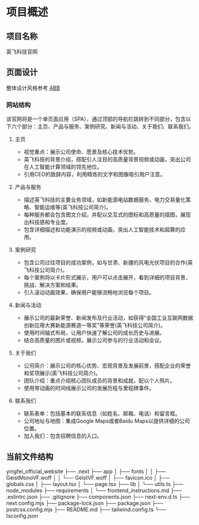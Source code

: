 # 项目概述

## 项目名称

英飞科技官网

## 页面设计

整体设计风格参考 [ABB](https://global.abb/group/en)

### 网站结构

该官网将是一个单页面应用（SPA），通过顶部的导航栏跳转到不同部分，包含以下六个部分：主页、产品与服务、案例研究、新闻与活动、关于我们、联系我们。

1. 主页

    - 视觉重点：展示公司使命、愿景及核心技术优势。
    - 英飞科技的背景介绍，搭配引人注目的高质量背景视频或动画，突出公司在人工智能计算领域的领先地位。
    - 引用CEO的致辞内容，利用精炼的文字和图像吸引用户注意。

2. 产品与服务

    - 描述英飞科技的主要业务领域，如新能源电站数据服务、电力交易量化策略、智能运维等​(英飞科技公司简介)。
    - 每种服务都会包含图文介绍，并配以交互式的图标和高质量的插图，展现出科技感和专业度。
    - 包含详细描述和功能演示的视频或动画，突出人工智能技术和超算的应用。

3. 案例研究

    - 包含公司过往项目的成功案例，如与甘肃、新疆的风电光伏项目的合作​(英飞科技公司简介)。
    - 每个案例将以卡片形式展示，用户可以点击展开，看到详细的项目背景、挑战、解决方案和结果。
    - 引入滚动动画效果，确保用户能够流畅地浏览每个项目。

4. 新闻与活动

    - 展示公司的最新荣誉、新闻发布及行业活动，如获得“全国工业互联网数据创新应用大赛新能源赛道一等奖”等荣誉​(英飞科技公司简介)。
    - 使用时间轴式布局，让用户快速了解公司的成长历史与进展。
    - 结合高质量的图片或视频，展示公司参与的行业活动和会议。

5. 关于我们

    - 公司简介：展示公司的核心优势、宏观背景及发展前景，搭配企业的荣誉和奖项展示​(英飞科技公司简介)。
    - 团队介绍：重点介绍核心团队成员的背景和成就，配以个人照片。
    - 使用带动画的时间线展示公司的发展历程与里程碑事件。

6. 联系我们

    - 联系表单：包括基本的联系信息（如姓名、邮箱、电话）和留言框。
    - 公司地址与地图：集成Google Maps或者Baidu Maps以提供详细的公司位置。
    - 加入我们：包含招聘信息的入口。

## 当前文件结构

yingfei_official_website
├── .next
├── app
│   ├── fonts
│   │   ├── GeistMonoVF.woff
│   │   └── GeistVF.woff
│   ├── favicon.ico
│   ├── globals.css
│   ├── layout.tsx
│   └── page.tsx
├── lib
│   └── utils.ts
├── node_modules
├── requirements
│   └── frontend_instructions.md
├── .eslintrc.json
├── .gitignore
├── components.json
├── next-env.d.ts
├── next.config.mjs
├── package-lock.json
├── package.json
├── postcss.config.mjs
├── README.md
├── tailwind.config.ts
└── tsconfig.json
